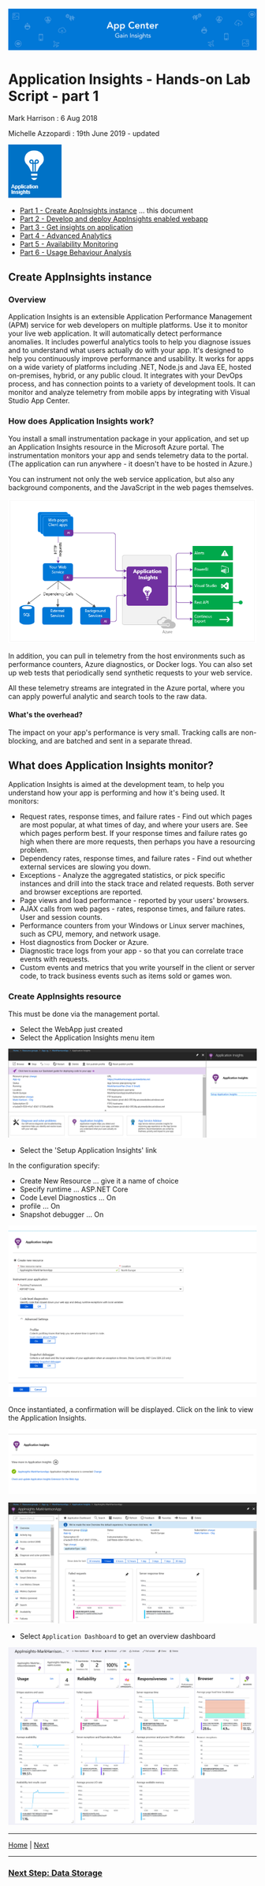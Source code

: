 ![Banner](Assets/Banner.png)

# Application Insights - Hands-on Lab Script - part 1

Mark Harrison : 6 Aug 2018

Michelle Azzopardi : 19th June 2019 - updated

![](Images/AppInsights.png)

- [Part 1 - Create AppInsights instance](appinsights-1.md) ... this document
- [Part 2 - Develop and deploy AppInsights enabled webapp](appinsights-2.md)
- [Part 3 - Get insights on application](appinsights-3.md)
- [Part 4 - Advanced Analytics](appinsights-4.md)  
- [Part 5 - Availability Monitoring](appinsights-5.md)
- [Part 6 - Usage Behaviour Analysis](appinsights-6.md)

## Create AppInsights instance

### Overview

Application Insights is an extensible Application Performance Management (APM) service for web developers on multiple platforms. Use it to monitor your live web application. It will automatically detect performance anomalies. It includes powerful analytics tools to help you diagnose issues and to understand what users actually do with your app. It's designed to help you continuously improve performance and usability. It works for apps on a wide variety of platforms including .NET, Node.js and Java EE, hosted on-premises, hybrid, or any public cloud. It integrates with your DevOps process, and has connection points to a variety of development tools. It can monitor and analyze telemetry from mobile apps by integrating with Visual Studio App Center.

### How does Application Insights work?
You install a small instrumentation package in your application, and set up an Application Insights resource in the Microsoft Azure portal. The instrumentation monitors your app and sends telemetry data to the portal. (The application can run anywhere - it doesn't have to be hosted in Azure.)

You can instrument not only the web service application, but also any background components, and the JavaScript in the web pages themselves.

![](Images/01-scheme.png)

In addition, you can pull in telemetry from the host environments such as performance counters, Azure diagnostics, or Docker logs. You can also set up web tests that periodically send synthetic requests to your web service.

All these telemetry streams are integrated in the Azure portal, where you can apply powerful analytic and search tools to the raw data.

#### What's the overhead?
The impact on your app's performance is very small. Tracking calls are non-blocking, and are batched and sent in a separate thread.

## What does Application Insights monitor?
Application Insights is aimed at the development team, to help you understand how your app is performing and how it's being used. It monitors:

- Request rates, response times, and failure rates - Find out which pages are most popular, at what times of day, and where your users are. See which pages perform best. If your response times and failure rates go high when there are more requests, then perhaps you have a resourcing problem.
- Dependency rates, response times, and failure rates - Find out whether external services are slowing you down.
- Exceptions - Analyze the aggregated statistics, or pick specific instances and drill into the stack trace and related requests. Both server and browser exceptions are reported.
- Page views and load performance - reported by your users' browsers.
- AJAX calls from web pages - rates, response times, and failure rates.
User and session counts.
- Performance counters from your Windows or Linux server machines, such as CPU, memory, and network usage.
- Host diagnostics from Docker or Azure.
- Diagnostic trace logs from your app - so that you can correlate trace events with requests.
- Custom events and metrics that you write yourself in the client or server code, to track business events such as items sold or games won.

### Create AppInsights resource

This must be done via the management portal.

- Select the WebApp just created
- Select the Application Insights menu item

![](Images/AppIns101.png)

- Select the 'Setup Application Insights' link

In the configuration specify:

- Create New Resource ... give it a name of choice
- Specify runtime ... ASP.NET Core
- Code Level Diagnostics ... On
- profile ... On
- Snapshot debugger ... On

![](Images/AppIns102.png)

 Once instantiated, a confirmation will be displayed.  Click on the link to view the Application Insights.

![](Images/AppIns103.png)

![](Images/AppIns104.png)

- Select `Application Dashboard` to get an overview dashboard

![](Images/AppIns105.png)

---
[Home](appinsights-0.md) | [Next](appinsights-2.md)

---
### [Next Step: Data Storage](../../05%20Data%20Storage/README.md)


